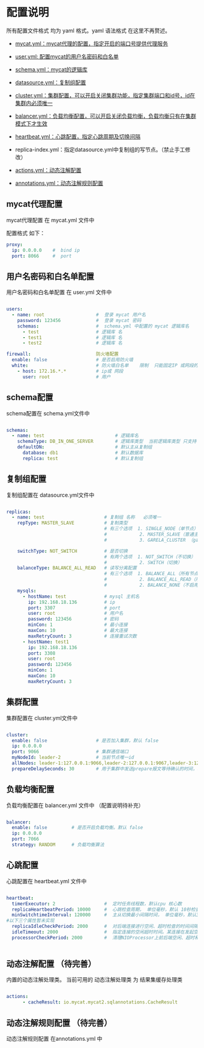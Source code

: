 # 配置说明

  所有配置文件格式 均为 yaml 格式。yaml 语法格式 在这里不再赘述。

- [mycat.yml：mycat代理的配置，指定开启的端口号提供代理服务](#mycat代理配置)

- [user.yml: 配置mycat的用户名密码和白名单](#用户名密码和白名单配置)

- [schema.yml：mycat的逻辑库](#schema配置)

- [datasource.yml：复制组配置](#复制组配置)

- [cluster.yml：集群配置，可以开启关闭集群功能，指定集群端口和id号，id在集群内必须唯一 ](#集群配置)

- [balancer.yml：负载均衡配置，可以开启关闭负载均衡，负载均衡只有在集群模式下才生效](#负载均衡配置)

- [heartbeat.yml：心跳配置，指定心跳周期及切换间隔](#心跳配置)

- replica-index.yml：指定datasource.yml中复制组的写节点。（禁止手工修改）

- [actions.yml：动态注解配置](#动态注解配置)

- [annotations.yml：动态注解规则配置](#动态注解规则配置)

mycat代理配置
------
mycat代理配置 在 mycat.yml 文件中

配置格式 如下：

```yaml
proxy:
  ip: 0.0.0.0    #  bind ip
  port: 8066     #  port
```

用户名密码和白名单配置
------

用户名密码和白名单配置  在 user.yml 文件中


```yaml

users:
  - name: root                   #  登录 mycat 用户名
    password: 123456             #  登录 mycat 密码
    schemas:                     #  schema.yml 中配置的 mycat 逻辑库名
      - test                     # 逻辑库 名
      - test1                    # 逻辑库 名
      - test2                    # 逻辑库 名

firewall:                        防火墙配置
  enable: false                  # 是否启用防火墙
  white:                         # 防火墙白名单    限制  只能固定IP 或网段的 用户可以登录
    - host: 172.16.*.*           # ip或 网段
      user: root                 # 用户
```

schema配置
------

schema配置在  schema.yml文件中

```yaml

schemas:
  - name: test                          # 逻辑库名
    schemaType: DB_IN_ONE_SERVER        # 逻辑库类型  当前逻辑库类型 只支持 DB_IN_ONE_SERVER 模式
    defaultDN:                          # 默认主从复制组
      database: db1                     # 默认数据库
      replica: test                     # 默认复制组

```

复制组配置
------

复制组配置在  datasource.yml文件中

```yaml

replicas:
  - name: test                      # 复制组 名称   必须唯一
    repType: MASTER_SLAVE           # 复制类型
                                    # 有三个选项  1. SINGLE_NODE（单节点）   
                                    #            2. MASTER_SLAVE（普通主从）  
                                    #            3. GARELA_CLUSTER （garela 集群）

    switchType: NOT_SWITCH          # 是否切换
                                    # 有两个选项  1. NOT_SWITCH（不切换）   
                                    #            2. SWITCH（切换）  
    balanceType: BALANCE_ALL_READ   # 读写分离配置
                                    # 有三个选项  1. BALANCE_ALL（所有节点，承担读请求）   
                                    #            2. BALANCE_ALL_READ（所有的从节点，承担读请求）
                                    #            2. BALANCE_NONE（不启用读写分离）
    mysqls:            
      - hostName: test              # mysql 主机名
        ip: 192.168.18.136          # ip
        port: 3307                  # port
        user: root                  # 用户名
        password: 123456            # 密码
        minCon: 1                   # 最小连接
        maxCon: 10                  # 最大连接
        maxRetryCount: 3            # 连接重试次数
      - hostName: test1
        ip: 192.168.18.136
        port: 3308
        user: root
        password: 123456
        minCon: 1
        maxCon: 10
        maxRetryCount: 3

```

集群配置
------

集群配置在  cluster.yml文件中

```yaml

cluster:
  enable: false                  # 是否加入集群，默认 false
  ip: 0.0.0.0
  port: 9066                     # 集群通信端口
  myNodeId: leader-2             # 当前节点唯一id
  allNodes: leader-1:127.0.0.1:9066,leader-2:127.0.0.1:9067,leader-3:127.0.0.1:9068 # 需要将mycat集群中所有节点都配置上
  prepareDelaySeconds: 30        # 用于集群中发送prepare报文等待确认的时间，单位秒

```

负载均衡配置 
------

负载均衡配置在  balancer.yml 文件中
（配置说明待补充）  

```yaml

balancer:
  enable: false         # 是否开启负载均衡。默认 false
  ip: 0.0.0.0
  port: 7066
  strategy: RANDOM      # 负载均衡算法
```

心跳配置
------

心跳配置在 heartbeat.yml 文件中

```yaml

heartbeat:
  timerExecutor: 2                  #  定时任务线程数，默认cpu 核心数
  replicaHeartbeatPeriod: 10000     #  心跳检查周期， 单位毫秒，默认 10秒检查一次
  minSwitchtimeInterval: 120000     #  主从切换最小间隔时间， 单位毫秒，默认30分钟（30分钟内只允许切换一次）
#以下三个属性暂未实现
  replicaIdleCheckPeriod: 2000      #  对后端连接进行空闲、超时检查的时间间隔，默认是300秒
  idleTimeout: 2000                 #  指定连接的空闲超时时间。某连接在发起空闲检查下，发现距离上次使用超过了空闲时间，那么这个连接会被回收，就是被直接的关闭掉。默认30分钟
  processorCheckPeriod: 2000        #  清理NIOProcessor上前后端空闲、超时和关闭连接的间隔时间。默认是1秒
  
```

动态注解配置 （待完善）
------

内置的动态注解处理类。
当前可用的 动态注解处理类 为 结果集缓存处理类

```yaml

actions:
      - cacheResult: io.mycat.mycat2.sqlannotations.CacheResult      

```

动态注解规则配置 （待完善）
------

动态注解规则配置 在annotations.yml 中